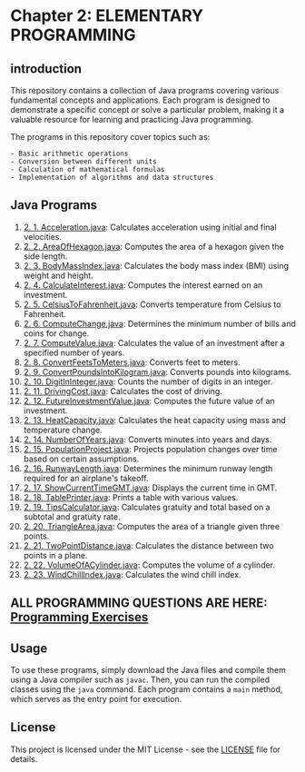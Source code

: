 # Chapter 2: ELEMENTARY PROGRAMMING

## introduction

This repository contains a collection of Java programs covering various fundamental concepts and applications. Each program is designed to demonstrate a specific concept or solve a particular problem, making it a valuable resource for learning and practicing Java programming.

The programs in this repository cover topics such as:

    - Basic arithmetic operations
    - Conversion between different units
    - Calculation of mathematical formulas
    - Implementation of algorithms and data structures

## Java Programs

1. [2. 1. Acceleration.java](Acceleration.java): Calculates acceleration using initial and final velocities.
2. [2. 2. AreaOfHexagon.java](AreaOfHexagon.java): Computes the area of a hexagon given the side length.
3. [2. 3. BodyMassIndex.java](BodyMassIndex.java): Calculates the body mass index (BMI) using weight and height.
4. [2. 4. CalculateInterest.java](CalculateInterest.java): Computes the interest earned on an investment.
5. [2. 5. CelsiusToFahrenheit.java](CelsiusToFahrenheit.java): Converts temperature from Celsius to Fahrenheit.
6. [2. 6. ComputeChange.java](ComputeChange.java): Determines the minimum number of bills and coins for change.
7. [2. 7. ComputeValue.java](ComputeValue.java): Calculates the value of an investment after a specified number of years.
8. [2. 8. ConvertFeetsToMeters.java](ConvertFeetsToMeters.java): Converts feet to meters.
9. [2. 9. ConvertPoundsIntoKilogram.java](ConvertPoundsIntoKilogram.java): Converts pounds into kilograms.
10. [2. 10. DigitInInteger.java](DigitInInteger.java): Counts the number of digits in an integer.
11. [2. 11. DrivingCost.java](DrivingCost.java): Calculates the cost of driving.
12. [2. 12. FutureInvestmentValue.java](FutureInvestmentValue.java): Computes the future value of an investment.
13. [2. 13. HeatCapacity.java](HeatCapacity.java): Calculates the heat capacity using mass and temperature change.
14. [2. 14. NumberOfYears.java](NumberOfYears.java): Converts minutes into years and days.
15. [2. 15. PopulationProject.java](PopulationProject.java): Projects population changes over time based on certain assumptions.
16. [2. 16. RunwayLength.java](RunwayLength.java): Determines the minimum runway length required for an airplane's takeoff.
17. [2. 17. ShowCurrentTimeGMT.java](ShowCurrentTimeGMT.java): Displays the current time in GMT.
18. [2. 18. TablePrinter.java](TablePrinter.java): Prints a table with various values.
19. [2. 19. TipsCalculator.java](TipsCalculator.java): Calculates gratuity and total based on a subtotal and gratuity rate.
20. [2. 20. TriangleArea.java](TriangleArea.java): Computes the area of a triangle given three points.
21. [2. 21. TwoPointDistance.java](TwoPointDistance.java): Calculates the distance between two points in a plane.
22. [2. 22. VolumeOfACylinder.java](VolumeOfACylinder.java): Computes the volume of a cylinder.
23. [2. 23. WindChillIndex.java](WindChillIndex.java): Calculates the wind chill index.

## ALL PROGRAMMING QUESTIONS ARE HERE: [Programming Exercises](Resources/README.md)

## Usage

To use these programs, simply download the Java files and compile them using a Java compiler such as `javac`. Then, you can run the compiled classes using the `java` command. Each program contains a `main` method, which serves as the entry point for execution.

## License

This project is licensed under the MIT License - see the [LICENSE](../../../../LICENSE) file for details.

